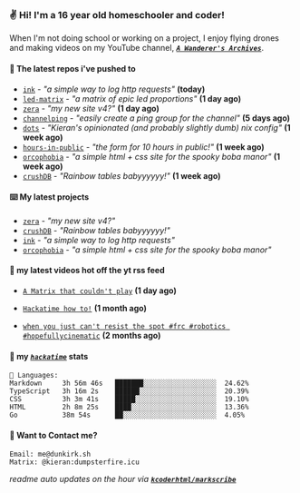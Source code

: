 ### ✌️ Hi! I'm a 16 year old homeschooler and coder!

When I'm not doing school or working on a project, I enjoy flying drones and making videos on my YouTube channel, [**_`A Wanderer's Archives`_**](https://youtube.com/@wanderer.archives).

#### 👷 The latest repos i've pushed to

- [`ink`](https://github.com/kcoderhtml/ink) - _"a simple way to log http requests"_ **(today)**
- [`led-matrix`](https://github.com/kcoderhtml/led-matrix) - _"a matrix of epic led proportions"_ **(1 day ago)**
- [`zera`](https://github.com/kcoderhtml/zera) - _"my new site v4?"_ **(1 day ago)**
- [`channelping`](https://github.com/kcoderhtml/channelping) - _"easily create a ping group for the channel"_ **(5 days ago)**
- [`dots`](https://github.com/kcoderhtml/dots) - _"Kieran's opinionated (and probably slightly dumb) nix config"_ **(1 week ago)**
- [`hours-in-public`](https://github.com/kcoderhtml/hours-in-public) - _"the form for 10 hours in public!"_ **(1 week ago)**
- [`orcophobia`](https://github.com/kcoderhtml/orcophobia) - _"a simple html + css site for the spooky boba manor"_ **(1 week ago)**
- [`crushDB`](https://github.com/kcoderhtml/crushDB) - _"Rainbow tables babyyyyyy!"_ **(1 week ago)**

#### ⌨️ My latest projects

- [`zera`](https://github.com/kcoderhtml/zera) - _"my new site v4?"_
- [`crushDB`](https://github.com/kcoderhtml/crushDB) - _"Rainbow tables babyyyyyy!"_
- [`ink`](https://github.com/kcoderhtml/ink) - _"a simple way to log http requests"_
- [`orcophobia`](https://github.com/kcoderhtml/orcophobia) - _"a simple html + css site for the spooky boba manor"_

#### 🍿 my latest videos hot off the yt rss feed

- [`A Matrix that couldn't play`](https://www.youtube.com/watch?v=NodwjZF7uZw) **(1 day ago)**

- [`Hackatime how to!`](https://www.youtube.com/watch?v=eKoD9yyr1To) **(1 month ago)**

- [`when you just can't resist the spot #frc #robotics #hopefullycinematic`](https://www.youtube.com/watch?v=Y7SZ_TDleGM) **(2 months ago)**



#### 📡 my [_`hackatime`_](https://waka.hackclub.com) stats

```text
💾 Languages:
Markdown     3h 56m 46s   ███████░░░░░░░░░░░░░░░░░░  24.62%
TypeScript   3h 16m 2s    ██████░░░░░░░░░░░░░░░░░░░  20.39%
CSS          3h 3m 41s    █████░░░░░░░░░░░░░░░░░░░░  19.10%
HTML         2h 8m 25s    ████░░░░░░░░░░░░░░░░░░░░░  13.36%
Go           38m 54s      ██░░░░░░░░░░░░░░░░░░░░░░░  4.05%
```

#### 📮 Want to Contact me?

```text
Email: me@dunkirk.sh
Matrix: @kieran:dumpsterfire.icu
```

_readme auto updates on the hour via [**`kcoderhtml/markscribe`**](https://github.com/kcoderhtml/markscribe)_
